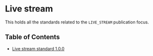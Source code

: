 # Live stream

This holds all the standards related to the `LIVE_STREAM` publication focus.

## Table of Contents

- [Live stream standard 1.0.0](./1.0.0/README.md)
